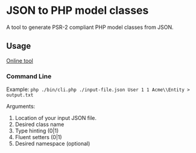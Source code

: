 # JSON to PHP model classes
A tool to generate PSR-2 compliant PHP model classes from JSON.

## Usage

[Online tool](https://json2php.strikebit.io/)

### Command Line
Example: 
`php ./bin/cli.php ./input-file.json User 1 1 Acme\\Entity > output.txt`

Arguments:
1. Location of your input JSON file.
2. Desired class name
3. Type hinting (0|1)
4. Fluent setters (0|1)
5. Desired namespace (optional)


